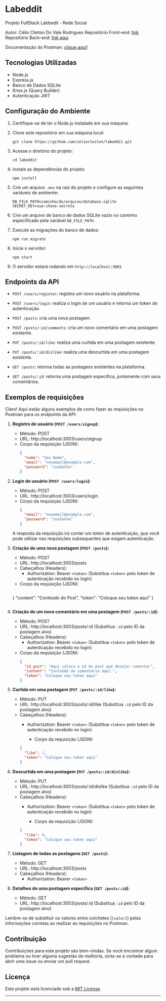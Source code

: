 # Labeddit

Projeto FullStack Labbedit - Rede Social

Autor: Célio Cleiton Do Vale Rodrigues
Repositório Front-end: [link](https://cleiton-projeto-labeddit.surge.sh/)
Repositório Back-end: [link aqui](https://apilabeddit-6l24.onrender.com)

Documentação do Postman: [clique aqui!](https://documenter.getpostman.com/view/24823231/2s946h7rTT)

## Tecnologias Utilizadas

- Node.js
- Express.js
- Banco de Dados SQLite
- Knex.js (Query Builder)
- Autenticação JWT

## Configuração do Ambiente

1. Certifique-se de ter o Node.js instalado em sua máquina.

2. Clone este repositório em sua máquina local:

   ```
   git clone https://github.com/celiocleiton/labeddit.git
   ```

3. Acesse o diretório do projeto:

   ```
   cd labeddit
   ```

4. Instale as dependências do projeto:

   ```
   npm install
   ```

5. Crie um arquivo `.env` na raiz do projeto e configure as seguintes variáveis de ambiente:

   ```
   DB_FILE_PATH=caminho/do/arquivo/database.sqlite
   SECRET_KEY=sua-chave-secreta
   ```

6. Crie um arquivo de banco de dados SQLite vazio no caminho especificado pela variável `DB_FILE_PATH`.

7. Execute as migrações do banco de dados:

   ```
   npm run migrate
   ```

8. Inicie o servidor:

   ```
   npm start
   ```

9. O servidor estará rodando em `http://localhost:3003`.

## Endpoints da API

- `POST /users/register`: registra um novo usuário na plataforma.

- `POST /users/login`: realiza o login de um usuário e retorna um token de autenticação.

- `POST /posts`: cria uma nova postagem.

- `POST /posts/:id/comments`: cria um novo comentário em uma postagem existente.

- `PUT /posts/:id/like`: realiza uma curtida em uma postagem existente.

- `PUT /posts/:id/dislike`: realiza uma descurtida em uma postagem existente.

- `GET /posts`: retorna todas as postagens existentes na plataforma.

- `GET /posts/:id`: retorna uma postagem específica, juntamente com seus comentários.

## Exemplos de requisições

Claro! Aqui estão alguns exemplos de como fazer as requisições no Postman para os endpoints da API:

1. **Registro de usuário (`POST /users/signup`):**

   - Método: POST
   - URL: http://localhost:3003/users/signup
   - Corpo da requisição (JSON):
     ```json
     {
       "name": "Seu Nome",
       "email": "seuemail@example.com",
       "password": "suaSenha"
     }
     ```

2. **Login de usuário (`POST /users/login`):**

   - Método: POST
   - URL: http://localhost:3003/users/login
   - Corpo da requisição (JSON):
     ```json
     {
       "email": "seuemail@example.com",
       "password": "suaSenha"
     }
     ```

   A resposta da requisição irá conter um token de autenticação, que você pode utilizar nas requisições subsequentes que exigem autenticação.

3. **Criação de uma nova postagem (`POST /posts`):**

   - Método: POST
   - URL: http://localhost:3003/posts
   - Cabeçalhos (Headers):
     - Authorization: Bearer `<token>`
       (Substitua `<token>` pelo token de autenticação recebido no login)
   - Corpo da requisição (JSON):
     ```json
    {
        "content": "Conteúdo do Post",
        "token": "Coloque seu token aqui"
    }
     ```

4. **Criação de um novo comentário em uma postagem (`POST /posts/:id`):**

   - Método: POST
   - URL: http://localhost:3003/posts/:id
     (Substitua `:id` pelo ID da postagem alvo)
   - Cabeçalhos (Headers):
     - Authorization: Bearer `<token>`
       (Substitua `<token>` pelo token de autenticação recebido no login)
   - Corpo da requisição (JSON):
     ```json
     {
       "id_post": "Aqui coloca o id do post que desejar comentar",
       "content": "Conteúdo do comentário aqui.",
       "token": "Coloque seu token aqui"
     }
     ```

5. **Curtida em uma postagem (`PUT /posts/:id/like`):**

   - Método: PUT
   - URL: http://localhost:3003/posts/:id/like
     (Substitua `:id` pelo ID da postagem alvo)
   - Cabeçalhos (Headers):
     - Authorization: Bearer `<token>`
       (Substitua `<token>` pelo token de autenticação recebido no login)

        - Corpo da requisição (JSON):
     ```json
     {
       "like": 1,
       "token": "Coloque seu token aqui"
     }
     ```

6. **Descurtida em uma postagem (`PUT /posts/:id/dislike`):**

   - Método: PUT
   - URL: http://localhost:3003/posts/:id/dislike
     (Substitua `:id` pelo ID da postagem alvo)
   - Cabeçalhos (Headers):
     - Authorization: Bearer `<token>`
       (Substitua `<token>` pelo token de autenticação recebido no login)

        - Corpo da requisição (JSON):
     ```json
     {
       "like": 0,
       "token": "Coloque seu token aqui"
     }
     ```

7. **Listagem de todas as postagens (`GET /posts`):**

   - Método: GET
   - URL: http://localhost:3003/posts
   - Cabeçalhos (Headers):
     - Authorization: Bearer `<token>`

8. **Detalhes de uma postagem específica (`GET /posts/:id`):**

   - Método: GET
   - URL: http://localhost:3003/posts/:id
     (Substitua `:id` pelo ID da postagem alvo)

Lembre-se de substituir os valores entre colchetes (`[valor]`) pelas informações corretas ao realizar as requisições no Postman.


## Contribuição

Contribuições para este projeto são bem-vindas. Se você encontrar algum problema ou tiver alguma sugestão de melhoria, sinta-se à vontade para abrir uma issue ou enviar um pull request.

## Licença

Este projeto está licenciado sob a [MIT License](https://opensource.org/licenses/MIT).

---
